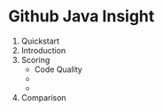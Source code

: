 # Github Java Insight
1. Quickstart
2. Introduction
3. Scoring
    * Code Quality
    *
    *
4. Comparison